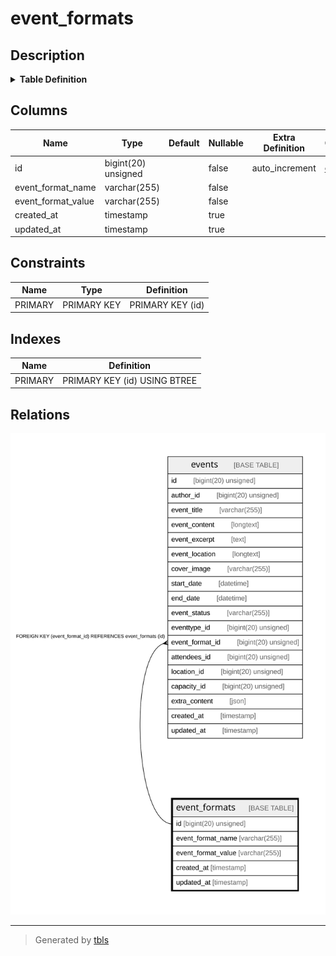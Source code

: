 # event_formats

## Description

<details>
<summary><strong>Table Definition</strong></summary>

```sql
CREATE TABLE `event_formats` (
  `id` bigint(20) unsigned NOT NULL AUTO_INCREMENT,
  `event_format_name` varchar(255) COLLATE utf8mb4_unicode_ci NOT NULL,
  `event_format_value` varchar(255) COLLATE utf8mb4_unicode_ci NOT NULL,
  `created_at` timestamp NULL DEFAULT NULL,
  `updated_at` timestamp NULL DEFAULT NULL,
  PRIMARY KEY (`id`)
) ENGINE=InnoDB AUTO_INCREMENT=[Redacted by tbls] DEFAULT CHARSET=utf8mb4 COLLATE=utf8mb4_unicode_ci
```

</details>

## Columns

| Name | Type | Default | Nullable | Extra Definition | Children | Parents | Comment |
| ---- | ---- | ------- | -------- | ---------------- | -------- | ------- | ------- |
| id | bigint(20) unsigned |  | false | auto_increment | [events](events.md) |  |  |
| event_format_name | varchar(255) |  | false |  |  |  |  |
| event_format_value | varchar(255) |  | false |  |  |  |  |
| created_at | timestamp |  | true |  |  |  |  |
| updated_at | timestamp |  | true |  |  |  |  |

## Constraints

| Name | Type | Definition |
| ---- | ---- | ---------- |
| PRIMARY | PRIMARY KEY | PRIMARY KEY (id) |

## Indexes

| Name | Definition |
| ---- | ---------- |
| PRIMARY | PRIMARY KEY (id) USING BTREE |

## Relations

![er](event_formats.svg)

---

> Generated by [tbls](https://github.com/k1LoW/tbls)
